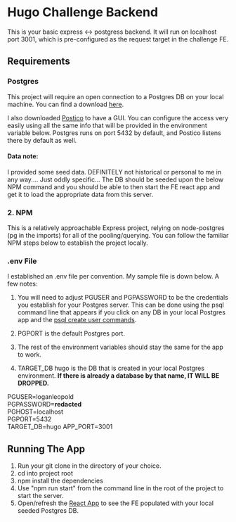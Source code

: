 # Hugo Challenge Backend

This is your basic express <-> postgress backend. It will run on localhost port 3001, which is pre-configured as the request target in the challenge FE.

## Requirements

### Postgres

This project will require an open connection to a Postgres DB on your local machine. You can find a download [here](https://www.postgresql.org/download/).

I also downloaded [Postico]() to have a GUI. You can configure the access very easily using all the same info that will be provided in the environment variable below. Postgres runs on port 5432 by default, and Postico listens there by default as well. 

#### Data note:
I provided some seed data. DEFINITELY not historical or personal to me in any way.... Just oddly specific... The DB should be seeded upon the below NPM command and you should be able to then start the FE react app and get it to load the appropriate data from this server. 

### 2. NPM 

This is a relatively approachable Express project, relying on node-postgres (pg in the imports) for all of the pooling/querying. You can follow the familiar NPM steps below to establish the project locally. 

### .env File

I established an .env file per convention. My sample file is down below. A few notes:

1. You will need to adjust PGUSER and PGPASSWORD to be the credentials you establish for your Postgres server. This can be done using the psql command line that appears if you click on any DB in your local Postgres app and the [psql create user commands](https://www.postgresql.org/docs/8.0/sql-createuser.html).

2. PGPORT is the default Postgres port. 

2. The rest of the environment variables should stay the same for the app to work.

3. TARGET_DB hugo is the DB that is created in your local Postgres environment. **If there is already a database by that name, IT WILL BE DROPPED.**

PGUSER=loganleopold  
PGPASSWORD=**redacted**  
PGHOST=localhost  
PGPORT=5432  
TARGET_DB=hugo
APP_PORT=3001

## Running The App
1. Run your git clone in the directory of your choice. 
2. cd into project root 
3. npm install the dependencies
4. Use "npm run start" from the command line in the root of the project to start the server.
5. Open/refresh the [React App](https://github.com/LoganLeopold/hugo-challenge-front) to see the FE populated with your local seeded Postgres DB. 
